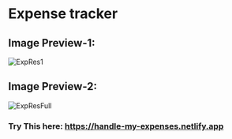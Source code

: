 # Expense tracker
## Image Preview-1:
![ExpRes1](https://github.com/user-attachments/assets/397d6b01-6ff2-4f00-bfad-ce5b8005b1f4)

## Image Preview-2:
![ExpResFull](https://github.com/user-attachments/assets/18296c07-d871-4177-936f-788d232d3a72)

### Try This here: https://handle-my-expenses.netlify.app
